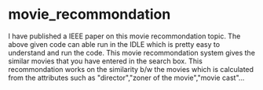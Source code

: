# movie_recommondation
I have published a IEEE paper on this movie recommondation topic.
The above given code can able run in the IDLE which is pretty easy to understand and run the code.
This movie recommondation system gives the similar movies that you have entered in the search box.
This recommondation works on the similarity b/w the movies which is calculated from the attributes such as "director","zoner of the movie","movie cast"...
